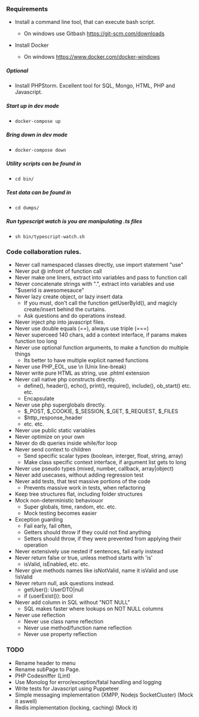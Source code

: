 ### Requirements
- Install a command line tool, that can execute bash script. 
  - On windows use Gitbash https://git-scm.com/downloads
  
- Install Docker
  - On windows https://www.docker.com/docker-windows

##### Optional
- Install PHPStorm. Excellent tool for SQL, Mongo, HTML, PHP and Javascript.


##### Start up in dev mode
- `docker-compose up`

##### Bring down in dev mode
- `docker-compose down`

##### Utility scripts can be found in
- `cd bin/`

##### Test data can be found in
- `cd dumps/`

##### Run typescript watch is you are manipulating .ts files
- `sh bin/typescript-watch.sh`

### Code collaboration rules.
- Never call namespaced classes directly, use import statement "use"
- Never put @ infront of function call
- Never make one liners, extract into variables and pass to function call
- Never concatenate strings with ".", extract into variables and use "$userid is awesomesauce"
- Never lazy create object, or lazy insert data
  - If you must, don't call the function getUserById(), and magicly create/insert behind the curtains.
  - Ask questions and do operations instead.
- Never inject php into javascript files.
- Never use double equals (==), always use triple (===)
- Never superceed 140 chars, add a context interface, if params makes function too long
- Never use optional function arguments, to make a function do multiple things
  - Its better to have multiple explicit named functions
- Never use PHP_EOL, use \n (Unix line-break)
- Never write pure HTML as string, use .phtml extension
- Never call native php constructs directly.
  - define(), header(), echo(), print(), require(), include(), ob_start() etc. etc.
  - Encapsulate
- Never use php superglobals directly.
  - $_POST, $_COOKIE, $_SESSION, $_GET, $_REQUEST, $_FILES
  - $http_response_header
  - etc. etc.
- Never use public static variables
- Never optimize on your own
- Never do db queries inside while/for loop
- Never send context to children
  - Send specific scalar types (boolean, interger, float, string, array)
  - Make class specific context interface, if argument list gets to long
- Never use pseudo types (mixed, number, callback, array|object)
- Never add usecases, without adding regression test
- Never add tests, that test massive portions of the code
  - Prevents massive work in tests, when refactoring
- Keep tree structures flat, including folder structures
- Mock non-deterministic behaviouor 
  - Super globals, time, random, etc. etc. 
  - Mock testing becomes easier
- Exception guarding
  - Fail early, fail often, 
  - Getters should throw if they could not find anything
  - Setters should throw, if they were prevented from applying their operation
- Never extensively use nested if sentences, fail early instead
- Never return false or true, unless method starts with 'is' 
  - isValid, isEnabled, etc. etc.
- Never give methods names like isNotValid, name it isValid and use !isValid
- Never return null, ask questions instead.
  - getUser(): UserDTO|null
  - if (userExist()): bool
- Never add column in SQL without "NOT NULL"
  - SQL makes faster where lookups on NOT NULL columns
- Never use reflection
  - Never use class name reflection
  - Never use method/function name reflection
  - Never use property reflection
  
### TODO
- Rename header to menu
- Rename subPage to Page.
- PHP Codesniffer (Lint)
- Use Monolog for error/exception/fatal handling and logging
- Write tests for Javascript using Puppeteer
- Simple messaging implementation (XMPP, Nodejs SocketCluster) (Mock it aswell)
- Redis implementation (locking, caching) (Mock it)